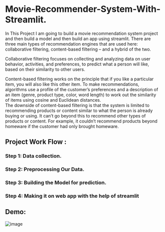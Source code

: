 # Movie-Recommender-System-With-Streamlit.
In This Project I am going to build a movie recommendation system project and then build a model and then build an app using streamlit.
There are three main types of recommendation engines that are used here: collaborative filtering, content-based filtering – and a hybrid of the two. 

Collaborative filtering focuses on collecting and analyzing data on user behavior, activities, and preferences, to predict what a person will like, based on their similarity to other users.

Content-based filtering works on the principle that if you like a particular item, you will also like this other item. To make recommendations, algorithms use a profile of the customer’s preferences and a description of an item (genre, product type, color, word length) to work out the similarity of items using cosine and Euclidean distances.  
The downside of content-based filtering is that the system is limited to recommending products or content similar to what the person is already buying or using. It can’t go beyond this to recommend other types of products or content. For example, it couldn’t recommend products beyond homeware if the customer had only brought homeware.



## Project Work Flow :

### Step 1: Data collection.
### Step 2: Preprocessing Our Data.
### Step 3: Building the Model for prediction.
### Step 4: Making it on web app with the help of streamlit

## Demo:

![image](https://user-images.githubusercontent.com/90556877/189056984-88a14357-0841-4445-83d6-a67b5f33d341.png)

